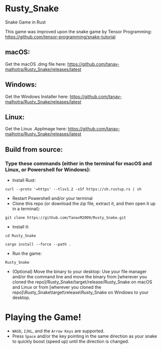 # Rusty_Snake
Snake Game in Rust

This game was improved upon the snake game by Tensor Programming: https://github.com/tensor-programming/snake-tutorial

## macOS:
Get the macOS .dmg file here: https://github.com/tanav-malhotra/Rusty_Snake/releases/latest

## Windows:
Get the Windows Installer here: https://github.com/tanav-malhotra/Rusty_Snake/releases/latest

## Linux:
Get the Linux .AppImage here: https://github.com/tanav-malhotra/Rusty_Snake/releases/latest

## Build from source:
### Type these commands (either in the terminal for macOS and Linux, or Powershell for Windows):
- Install Rust:
```
curl --proto '=https' --tlsv1.2 -sSf https://sh.rustup.rs | sh
```
- Restart Powershell and/or your terminal
- Clone this repo (or download the zip file, extract it, and then open it up in a terminal):
```
git clone https://github.com/TanavM2009/Rusty_Snake.git
```
- Install it:
```
cd Rusty_Snake
```
```
cargo install --force --path .
```
- Run the game:
```
Rusty_Snake
```
- (Optional) Move the binary to your desktop:
Use your file manager and/or the command line and move the binary from [wherever you cloned the repo]/Rusty_Snake/target/release/Rusty_Snake on macOS and Linux or from [wherever you cloned the repo]\Rusty_Snake\target\release\Rusty_Snake on Windows to your desktop.

# Playing the Game!
- `WASD`, `IJKL`, and the `Arrow Keys` are supported.
- Press `Space` and/or the key pointing in the same direction as your snake to quickly boost (speed up) until the direction is changed.
